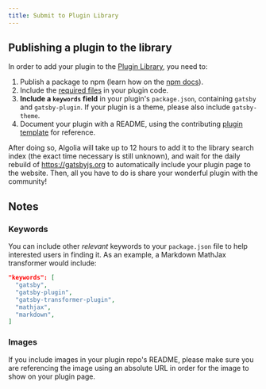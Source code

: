 ```yaml
---
title: Submit to Plugin Library
---
```


## Publishing a plugin to the library

In order to add your plugin to the [Plugin Library](/plugins/), you need to:

1.  Publish a package to npm (learn how on the [npm docs](https://docs.npmjs.com/getting-started/publishing-npm-packages)).
2.  Include the [required files](/docs/files-gatsby-looks-for-in-a-plugin/) in your plugin code.
3.  **Include a `keywords` field** in your plugin's `package.json`, containing `gatsby` and `gatsby-plugin`. If your plugin is a theme, please also include `gatsby-theme`.
4.  Document your plugin with a README, using the contributing [plugin template](/contributing/how-to-write-a-plugin-readme/) for reference.

After doing so, Algolia will take up to 12 hours to add it to the library search index (the exact time necessary is still unknown), and wait for the daily rebuild of https://gatsbyjs.org to automatically include your plugin page to the website. Then, all you have to do is share your wonderful plugin with the community!

## Notes

### Keywords

You can include other _relevant_ keywords to your `package.json` file to help interested users in finding it. As an example, a Markdown MathJax transformer would include:

```json:title=package.json
"keywords": [
  "gatsby",
  "gatsby-plugin",
  "gatsby-transformer-plugin",
  "mathjax",
  "markdown",
]
```

### Images

If you include images in your plugin repo's README, please make sure you are referencing the image using an absolute URL in order for the image to show on your plugin page.
